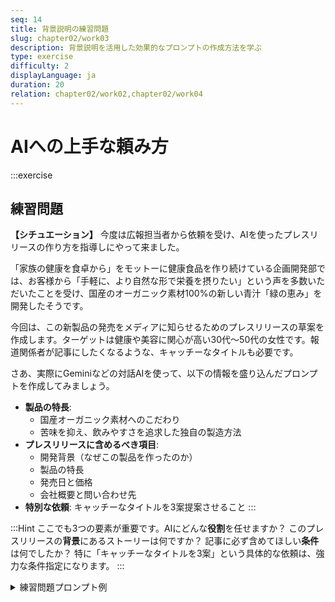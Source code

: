 ```yaml
---
seq: 14
title: 背景説明の練習問題
slug: chapter02/work03
description: 背景説明を活用した効果的なプロンプトの作成方法を学ぶ
type: exercise
difficulty: 2
displayLanguage: ja
duration: 20
relation: chapter02/work02,chapter02/work04
---
```

# AIへの上手な頼み方
:::exercise

## 練習問題

**【シチュエーション】**
今度は広報担当者から依頼を受け、AIを使ったプレスリリースの作り方を指導しにやって来ました。

「家族の健康を食卓から」をモットーに健康食品を作り続けている企画開発部では、お客様から「手軽に、より自然な形で栄養を摂りたい」という声を多数いただいたことを受け、国産のオーガニック素材100%の新しい青汁「緑の恵み」を開発したそうです。

今回は、この新製品の発売をメディアに知らせるためのプレスリリースの草案を作成します。ターゲットは健康や美容に関心が高い30代〜50代の女性です。報道関係者が記事にしたくなるような、キャッチーなタイトルも必要です。

さあ、実際にGeminiなどの対話AIを使って、以下の情報を盛り込んだプロンプトを作成してみましょう。
* **製品の特長**:
    * 国産オーガニック素材へのこだわり
    * 苦味を抑え、飲みやすさを追求した独自の製造方法
* **プレスリリースに含めるべき項目**:
    * 開発背景（なぜこの製品を作ったのか）
    * 製品の特長
    * 発売日と価格
    * 会社概要と問い合わせ先
* **特別な依頼**: キャッチーなタイトルを3案提案させること
:::


:::Hint
ここでも3つの要素が重要です。AIにどんな**役割**を任せますか？ このプレスリリースの**背景**にあるストーリーは何ですか？ 記事に必ず含めてほしい**条件**は何でしたか？ 特に「キャッチーなタイトルを3案」という具体的な依頼は、強力な条件指定になります。
:::

<details><summary>練習問題プロンプト例</summary>

```
# 役割
あなたは、食品・健康業界のトレンドに詳しい、経験豊富なPRプランナーです。

# 背景
当社は「家族の健康を食卓から」をモッ トーに、安全・安心な食品を提供してきました。近年、健康志向の高まりとともに、お客様からはより手軽に、より自然な形で栄養を摂取したいという声を多数いただいておりました。その声に応えるため、この度、契約農家が栽培した国産オーガニック素材100%の新しい青汁「緑の恵み」を開発し、発売することになりました。

# 条件
- ターゲットは、健康や美容に関心が高い30代〜50代の女性です。
- 報道関係者が記事にしたくなるような、キャッチーなタイトルを3案提案してください。
- 以下の要素を必ず含めてください。
  - 開発背景: なぜこの製品を作ったのか
  - 製品の特長: 国産オーガニック素材へのこだわり、独自の製造方法、味や飲みやすさ
  - 発売日と価格
  - 会社概要と問い合わせ先

上記の役割、背景、条件をすべて満たす、メディア向けのプレスリリースの草案を作成してください。
```

## 練習問題AI回答出力例

（AIによる回答のイメージ）
```
**【プレスリリース】**

**タイトル案:**
30代〜50代女性へ新提案！「飲む美容液」国産オーガニック青汁で、忙しい毎日に「緑の恵み」を
美容と健康は、我慢しない。「家族の食卓」から生まれた、100%国産オーガニックの進化系青汁「緑の恵み」新登場
契約農家が育てた「奇跡の青菜」が青汁に。健康と美容に嬉しい「緑の恵み」で、ココロもカラダも満たされる毎日を

メディア各位
国産オーガニック素材100%のこだわり青汁「緑の恵み」新発売

株式会社〇〇（本社：〇〇、代表取締役：〇〇）は、「家族の健康を食卓から」をモットーに、契約農家が丹精込めて栽培した国産オーガニック素材のみを使用した新しい青汁「緑の恵み」を、〇〇年〇〇月〇〇日より販売開始いたします。

開発背景：手軽で安心な健康習慣を届けたい
近年、健康や美容への関心が高まる一方で、「忙しくて食事がおろそかになりがち」「サプリメントは添加物が気になる」といった声が寄せられていました。当社は、創業以来培ってきた「安心・安全な食」へのこだわりを活かし、お客様がより手軽に、より自然な形で栄養を摂取できる製品を届けたいと考えました。そこで、長年の研究開発を経て、契約農家が育てる国産オーガニック素材を贅沢に使用した、新しい青汁の開発に至りました。

製品特長：自然の恵みと独自製法が生み出す、上質な一杯
国産オーガニック素材100%へのこだわり： 契約農家が農薬や化学肥料を使わずに育てた、生命力あふれる大麦若葉やケールを厳選して使用しています。原料の栽培から製造まで、徹底した品質管理を行っています。
独自の「低温スチーム製法」： 熱に弱い酵素やビタミンを壊さないよう、独自の製法でじっくりと時間をかけて粉末化。素材本来の栄養素と風味をそのままに閉じ込めました。
「美味しい」から続けられる： 青汁特有の苦味や青臭さを抑え、ほんのり甘く、すっきりとした飲みやすい味わいを実現しました。水やお湯に溶かすだけでなく、牛乳やヨーグルトに混ぜるなど、様々なアレンジが楽しめます。

製品概要
製品名： 緑の恵み
発売日： 〇〇年〇〇月〇〇日
価格： 〇〇円（税別）
内容量： 〇〇g（〇〇日分）

会社概要と問い合わせ先
会社名： 株式会社〇〇
所在地： 〇〇
代表者： 〇〇
事業内容： 〇〇
ウェブサイト： 〇〇

【本件に関する報道関係者からのお問い合わせ先】
担当者： 〇〇
電話番号： 〇〇
メールアドレス： 〇〇
```

:::note
お疲れ様でした。これで最初のワークは終了です。
次のワークでは、AIの得意・不得意や、注意すべき点について学んでいきましょう。
:::
